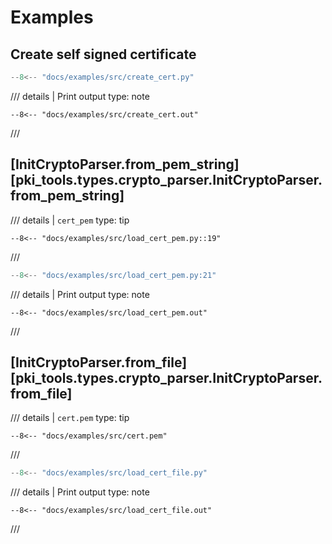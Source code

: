 # Examples

## Create self signed certificate
```python
--8<-- "docs/examples/src/create_cert.py"
```

/// details | Print output
    type: note
``` 
--8<-- "docs/examples/src/create_cert.out"
```
///

## [InitCryptoParser.from_pem_string][pki_tools.types.crypto_parser.InitCryptoParser.from_pem_string]

/// details | `cert_pem`
    type: tip
```
--8<-- "docs/examples/src/load_cert_pem.py::19"
```
///

```python
--8<-- "docs/examples/src/load_cert_pem.py:21"
```

/// details | Print output
    type: note
``` 
--8<-- "docs/examples/src/load_cert_pem.out"
```
///


## [InitCryptoParser.from_file][pki_tools.types.crypto_parser.InitCryptoParser.from_file]

/// details | `cert.pem`
    type: tip
``` 
--8<-- "docs/examples/src/cert.pem"
```
///

```python
--8<-- "docs/examples/src/load_cert_file.py"
```

/// details | Print output
    type: note
``` 
--8<-- "docs/examples/src/load_cert_file.out"
```
///
